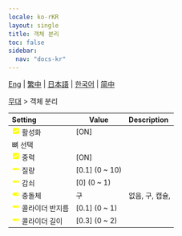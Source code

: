 ```yaml
---
locale: ko-rKR
layout: single
title: 객체 분리
toc: false
sidebar:
  nav: "docs-kr"
---
```

[Eng](/dancexr/menu/2025.4/stage/detach_object) | [繁中](/tw/dancexr/menu/2025.4/stage/detach_object) | [日本語](/jp/dancexr/menu/2025.4/stage/detach_object) | [한국어](/kr/dancexr/menu/2025.4/stage/detach_object) | [简中](/zh/dancexr/menu/2025.4/stage/detach_object)

[무대](../menu#무대) > 객체 분리



| Setting | Value | Description |
| :--- | --- | :--- |
|<nobr> ![check_on icon](/images/icon/ic_check_on.png)  활성화</nobr>| [ON] | 
|<nobr> 뼈 선택</nobr>|| 
|<nobr> ![check_on icon](/images/icon/ic_check_on.png)  중력</nobr>| [ON] | 
|<nobr> ![slider icon](/images/icon/ic_slider.png)  질량</nobr>| [0.1] (0 ~ 10) | 
|<nobr> ![slider icon](/images/icon/ic_slider.png)  감쇠</nobr>| [0] (0 ~ 1) | 
|<nobr> ![toggle_on icon](/images/icon/ic_toggle_on.png)  충돌체</nobr>| 구 | 없음, 구, 캡슐, 
|<nobr> ![slider icon](/images/icon/ic_slider.png)  콜라이더 반지름</nobr>| [0.1] (0 ~ 1) | 
|<nobr> ![slider icon](/images/icon/ic_slider.png)  콜라이더 길이</nobr>| [0.3] (0 ~ 2) | 
